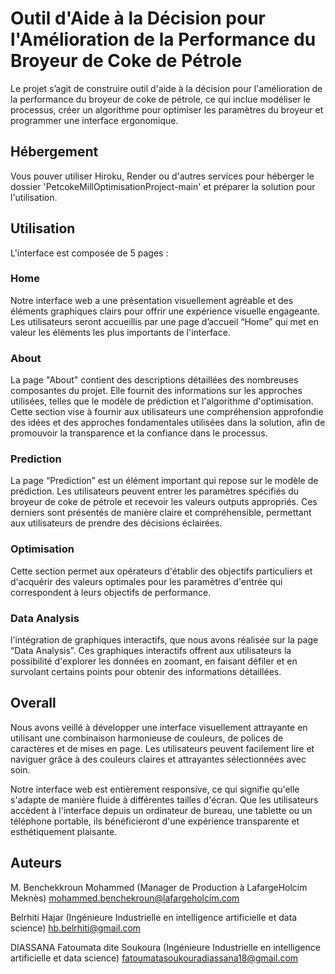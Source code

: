 # Outil d'Aide à la Décision pour l'Amélioration de la Performance du Broyeur de Coke de Pétrole

Le projet s’agit de construire outil d'aide à la décision pour l'amélioration de la performance du broyeur de coke de pétrole, ce qui inclue modéliser le processus, créer un algorithme pour optimiser les paramètres du broyeur et programmer une interface ergonomique. 

## Hébergement

Vous pouver utiliser Hiroku, Render ou d'autres services pour héberger le dossier 'PetcokeMillOptimisationProject-main' et préparer la solution pour l'utilisation.

## Utilisation

L'interface est composée de 5 pages : 

### Home
Notre interface web a une présentation visuellement agréable et des éléments graphiques clairs pour offrir une expérience visuelle engageante. Les utilisateurs seront accueillis par une page d’accueil “Home” qui met en valeur les éléments les plus importants de l'interface.

### About

 La page "About" contient des descriptions détaillées des nombreuses composantes du projet. Elle fournit des informations sur les approches utilisées, telles que le modèle de prédiction et l'algorithme d'optimisation. Cette section vise à fournir aux utilisateurs une compréhension approfondie des idées et des approches fondamentales utilisées dans la solution, afin de promouvoir la transparence et la confiance dans le processus.


### Prediction

La page “Prediction” est un élément important qui repose sur le modèle de prédiction. Les utilisateurs peuvent entrer les paramètres spécifiés du broyeur de coke de pétrole et recevoir les valeurs outputs appropriés. Ces derniers sont présentés de manière claire et compréhensible, permettant aux utilisateurs de prendre des décisions éclairées.


### Optimisation 

Cette section permet aux opérateurs d'établir des objectifs particuliers et d'acquérir des valeurs optimales pour les paramètres d'entrée qui correspondent à leurs objectifs de performance. 


### Data Analysis
l'intégration de graphiques interactifs, que nous avons réalisée sur la page “Data Analysis”. Ces graphiques interactifs offrent aux utilisateurs la possibilité d'explorer les données en zoomant, en faisant défiler et en survolant certains points pour obtenir des informations détaillées.


## Overall
Nous avons veillé à développer une interface visuellement attrayante en utilisant une combinaison harmonieuse de couleurs, de polices de caractères et de mises en page. Les utilisateurs peuvent facilement lire et naviguer grâce à des couleurs claires et attrayantes sélectionnées avec soin.

Notre interface web est entièrement responsive, ce qui signifie qu'elle s'adapte de manière fluide à différentes tailles d'écran. Que les utilisateurs accèdent à l'interface depuis un ordinateur de bureau, une tablette ou un téléphone portable, ils bénéficieront d'une expérience transparente et esthétiquement plaisante.



## Auteurs

M. Benchekkroun  Mohammed (Manager de Production à LafargeHolcim Meknès) mohammed.benchekroun@lafargeholcim.com

Belrhiti Hajar (Ingénieure Industrielle en intelligence artificielle et data science) 
hb.belrhiti@gmail.com

DIASSANA Fatoumata dite Soukoura (Ingénieure Industrielle en intelligence artificielle et data science) fatoumatasoukouradiassana18@gmail.com
